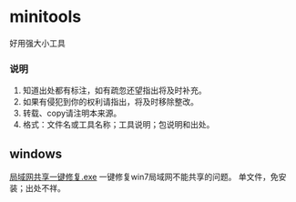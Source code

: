 # minitools
好用强大小工具

### 说明
1. 知道出处都有标注，如有疏忽还望指出将及时补充。
1. 如果有侵犯到你的权利请指出，将及时移除整改。
1. 转载、copy请注明本来源。
1. 格式：文件名或工具名称；工具说明；包说明和出处。


## windows
[局域网共享一键修复.exe](file/局域网共享一键修复.exe)
一键修复win7局域网不能共享的问题。
单文件，免安装；出处不祥。
